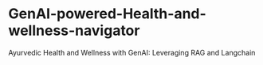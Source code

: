 # GenAI-powered-Health-and-wellness-navigator
Ayurvedic Health and Wellness with GenAI: Leveraging RAG and Langchain

